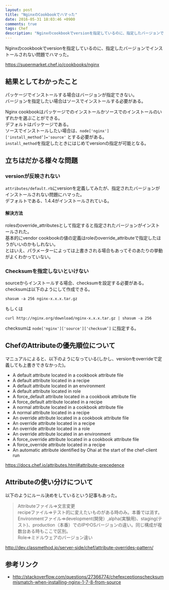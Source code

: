 ```yaml
---
layout: post
title: "NginxのCookbookでハマった"
date: 2016-05-31 18:03:46 +0900
comments: true
tags: Chef
description: "Nginxのcookbookでversionを指定しているのに、指定したバージョンでインストールされない問題でハマった。結果としてわかったことはパッケージでインストールする場合はバージョンが指定できない。バージョンを指定したい場合はソースでインストールする必要がある。"
---
```


Nginxのcookbookでversionを指定しているのに、指定したバージョンでインストールされない問題でハマった。

https://supermarket.chef.io/cookbooks/nginx

## 結果としてわかったこと

パッケージでインストールする場合はバージョンが指定できない。  
バージョンを指定したい場合はソースでインストールする必要がある。  

Nginx cookbookはパッケージでのインストールかソースでのインストールのいずれかを選ぶことができる。  
デフォルトはパッケージである。  
ソースでインストールしたい場合は、`node['nginx']['install_method’]='source'` とする必要がある。  
`install_method`を指定したときにはじめてversionの指定が可能となる。

## 立ちはだかる様々な問題
### versionが反映されない

`attributes/default.rb`にversionを定義してみたが、指定されたバージョンがインストールされない問題にハマった。  
デフォルトである、1.4.4がインストールされている。

#### 解決方法

rolesのoverride_attributesとして指定すると指定されたバージョンがインストールされた。  
基本的にvendor cookbookの値の定義はroleのoverride_attributeで指定したほうがいいのかもしれない。  
とはいえ、パラメーターによっては上書きされる場合もあってそのあたりの挙動がよくわかっていない。

### Checksumを指定しないといけない

sourceからインストールする場合、checksumを設定する必要がある。  
checksumは以下のようにして作成できる。


```
shasum -a 256 nginx-x.x.x.tar.gz

```

もしくは


```
curl http://nginx.org/download/nginx-x.x.x.tar.gz | shasum -a 256

```

checksumは `node['nginx']['source']['checksum’]` に指定する。

## ChefのAttributeの優先順位について

マニュアルによると、以下のようになっている(しかし、versionをoverrideで定義しても上書きできなかった)。

- A default attribute located in a cookbook attribute file
- A default attribute located in a recipe
- A default attribute located in an environment
- A default attribute located in role
- A force_default attribute located in a cookbook attribute file
- A force_default attribute located in a recipe
- A normal attribute located in a cookbook attribute file
- A normal attribute located in a recipe
- An override attribute located in a cookbook attribute file
- An override attribute located in a recipe
- An override attribute located in a role
- An override attribute located in an environment
- A force_override attribute located in a cookbook attribute file
- A force_override attribute located in a recipe
- An automatic attribute identified by Ohai at the start of the chef-client run

https://docs.chef.io/attributes.html#attribute-precedence

## Attributeの使い分けについて

以下のようにルール決めをしているという記事もあった。

> Attributeファイル=>文言変更  
> recipeファイル=>テスト的に変えたいものがある時のみ。本番では消す。  
> Environmentファイル=>development(開発）,alpha(実験用)、staging(テスト)、production（本番）でのIPやOSバージョンの違い。同じ構成が複数台ある時もここで区別。  
> Role=>ミドルウェアのバージョン違い

http://dev.classmethod.jp/server-side/chef/attribute-overrides-pattern/

## 参考リンク

- http://stackoverflow.com/questions/27366774/chefexceptionschecksummismatch-when-installing-nginx-1-7-8-from-source

